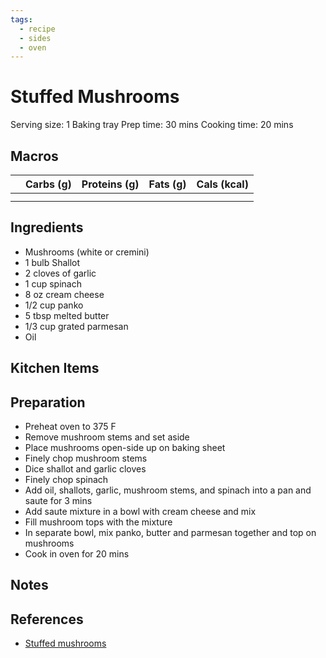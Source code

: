 ```yaml
---
tags:
  - recipe
  - sides
  - oven
---
```

# Stuffed Mushrooms

Serving size: 1 Baking tray
Prep time: 30 mins
Cooking time: 20 mins

## Macros

|  | Carbs (g) | Proteins (g) | Fats (g) | Cals (kcal) |
| --- | --- | --- | --- | --- |
|  |  |  |  |  |
|  |  |  |  |  |

## Ingredients

- Mushrooms (white or cremini)
- 1 bulb Shallot
- 2 cloves of garlic
- 1 cup spinach
- 8 oz cream cheese
- 1/2 cup panko
- 5 tbsp melted butter
- 1/3 cup grated parmesan
- Oil

## Kitchen Items

## Preparation

- Preheat oven to 375 F
- Remove mushroom stems and set aside
- Place mushrooms open-side up on baking sheet
- Finely chop mushroom stems
- Dice shallot and garlic cloves
- Finely chop spinach
- Add oil, shallots, garlic, mushroom stems, and spinach into a pan and saute for 3 mins
- Add saute mixture in a bowl with cream cheese and mix
- Fill mushroom tops with the mixture
- In separate bowl, mix panko, butter and parmesan together and top on mushrooms
- Cook in oven for 20 mins

## Notes

## References

- [Stuffed mushrooms](https://www.tiktok.com/@jennifervalentyne/video/7135549026522434822?_r=1&_t=8h2LRpac5GX)